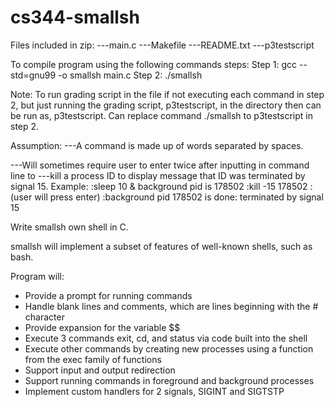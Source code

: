 # cs344-smallsh
Files included in zip:
---main.c
---Makefile
---README.txt
---p3testscript

To compile program using the following commands steps:
Step 1: gcc --std=gnu99 -o smallsh main.c 
Step 2: ./smallsh

Note: To run grading script in the file if not executing each command in step 2, 
but just running the grading script, p3testscript, in the directory then can be 
run as, p3testscript. Can replace command ./smallsh to p3testscript in step 2.

Assumption:
---A command is made up of words separated by spaces. 

---Will sometimes require user to enter twice after inputting in command line to
---kill a process ID to display message that ID was terminated by signal 15.
Example:
:sleep 10 &
background pid is 178502
:kill -15 178502
:(user will press enter)
:background pid 178502 is done: terminated by signal 15

Write smallsh own shell in C. 

smallsh will implement a subset of features of well-known shells, such as bash. 

Program will:

- Provide a prompt for running commands
- Handle blank lines and comments, which are lines beginning with the # character
- Provide expansion for the variable $$
- Execute 3 commands exit, cd, and status via code built into the shell
- Execute other commands by creating new processes using a function from the exec family of functions
- Support input and output redirection
- Support running commands in foreground and background processes
- Implement custom handlers for 2 signals, SIGINT and SIGTSTP
